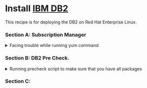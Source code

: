 # Install [IBM DB2](https://www.ibm.com/docs/en/db2/11.1?topic=administration-db2-data-servers)

This recipe is for deploying the DB2 on Red Hat Enterprise Linux.

### Section A: Subscription Manager
<details>
    <summary> Facing trouble while running yum command </summary>

1. You will need to run this command to verify the subscription status.
```bash
subscription-manager status
```
Then
```bash
yum repolist
```
2. If you got an error or result of 0 you will need to run into the following steps to setup your `Subscription`

```bash
subscription-manager attach --auto
```
```bash
subscription-manager remove --all
```
```bash
subscription-manager unregister
```
subscription-manager clean
```bash
yum clean all
```
```bash
rm -rf /var/cache/yum/*
```
```bash
subscription-manager register
```
```bash
subscription-manager attach --auto
```
3. Once this is done, verify the subscription status and checkout the populate the repository.

```bash
subscription-manager status
```
```bash
yum repolist
```
</details>

### Section B: DB2 Pre Check.
<details>
    <summary> Running precheck script to make sure that you have all packages </summary>

1. Copying `DB2 tar file` into your server and extracting it.
```bash
Copy DB2_Svr_11.5_Linux_x86-64.tar to server
tar -xvf DB2_Svr_11.5_Linux_x86-64.tar to server
```
2. Access `DB2_Svr Directory`
```bash
cd /server_dec
ls -la
```
3. Run the script that lists all the missing packages, you will have to permit that script.
```bash
chmod +x ./db2prereqcheck
```
```bash
./db2prereqcheck -i -l 
``` 
   > 💡 **OUTPUT**  
   > Should return without any missing packages.

_OR_

   > **⚠️** **FAILED** 

   > `The db2prereqcheck utility failed to find the following libary file: libstdc++.so.6`

4. Assuming this is the only one missing to fix that you will need to run the following.
```bash
yum install libstdc++.so.6 # Assuming this is the one mentioned on failure message
``` 
Also you will need to run 
```bash
ldconfig -p | grep libpam.so.*
```
   > 💡 **OUTPUT**  
   > Should return with `libpam package` you will have to install as well.

```bash
yum install libpam.so.0 #Assuming this was on your output from the previous command
```
5. Re-run the precheck again to make sure.
```bash
cd /server_dec
./db2prereqcheck -i -l
```
</details>

### Section C: 


